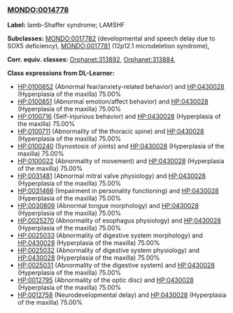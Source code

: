 
### [MONDO:0014778](http://purl.obolibrary.org/obo/MONDO_0014778)
**Label:** lamb-Shaffer syndrome; LAMSHF

**Subclasses:** [MONDO:0017782](http://purl.obolibrary.org/obo/MONDO_0017782) (developmental and speech delay due to SOX5 deficiency), [MONDO:0017781](http://purl.obolibrary.org/obo/MONDO_0017781) (12p12.1 microdeletion syndrome), 

**Corr. equiv. classes:** [Orphanet:313892](http://www.orpha.net/ORDO/Orphanet_313892), [Orphanet:313884](http://www.orpha.net/ORDO/Orphanet_313884), 

**Class expressions from DL-Learner:**

- [HP:0100852](http://purl.obolibrary.org/obo/HP_0100852) (Abnormal fear/anxiety-related behavior) and [HP:0430028](http://purl.obolibrary.org/obo/HP_0430028) (Hyperplasia of the maxilla) 75.00%
- [HP:0100851](http://purl.obolibrary.org/obo/HP_0100851) (Abnormal emotion/affect behavior) and [HP:0430028](http://purl.obolibrary.org/obo/HP_0430028) (Hyperplasia of the maxilla) 75.00%
- [HP:0100716](http://purl.obolibrary.org/obo/HP_0100716) (Self-injurious behavior) and [HP:0430028](http://purl.obolibrary.org/obo/HP_0430028) (Hyperplasia of the maxilla) 75.00%
- [HP:0100711](http://purl.obolibrary.org/obo/HP_0100711) (Abnormality of the thoracic spine) and [HP:0430028](http://purl.obolibrary.org/obo/HP_0430028) (Hyperplasia of the maxilla) 75.00%
- [HP:0100240](http://purl.obolibrary.org/obo/HP_0100240) (Synostosis of joints) and [HP:0430028](http://purl.obolibrary.org/obo/HP_0430028) (Hyperplasia of the maxilla) 75.00%
- [HP:0100022](http://purl.obolibrary.org/obo/HP_0100022) (Abnormality of movement) and [HP:0430028](http://purl.obolibrary.org/obo/HP_0430028) (Hyperplasia of the maxilla) 75.00%
- [HP:0031481](http://purl.obolibrary.org/obo/HP_0031481) (Abnormal mitral valve physiology) and [HP:0430028](http://purl.obolibrary.org/obo/HP_0430028) (Hyperplasia of the maxilla) 75.00%
- [HP:0031466](http://purl.obolibrary.org/obo/HP_0031466) (Impairment in personality functioning) and [HP:0430028](http://purl.obolibrary.org/obo/HP_0430028) (Hyperplasia of the maxilla) 75.00%
- [HP:0030809](http://purl.obolibrary.org/obo/HP_0030809) (Abnormal tongue morphology) and [HP:0430028](http://purl.obolibrary.org/obo/HP_0430028) (Hyperplasia of the maxilla) 75.00%
- [HP:0025270](http://purl.obolibrary.org/obo/HP_0025270) (Abnormality of esophagus physiology) and [HP:0430028](http://purl.obolibrary.org/obo/HP_0430028) (Hyperplasia of the maxilla) 75.00%
- [HP:0025033](http://purl.obolibrary.org/obo/HP_0025033) (Abnormality of digestive system morphology) and [HP:0430028](http://purl.obolibrary.org/obo/HP_0430028) (Hyperplasia of the maxilla) 75.00%
- [HP:0025032](http://purl.obolibrary.org/obo/HP_0025032) (Abnormality of digestive system physiology) and [HP:0430028](http://purl.obolibrary.org/obo/HP_0430028) (Hyperplasia of the maxilla) 75.00%
- [HP:0025031](http://purl.obolibrary.org/obo/HP_0025031) (Abnormality of the digestive system) and [HP:0430028](http://purl.obolibrary.org/obo/HP_0430028) (Hyperplasia of the maxilla) 75.00%
- [HP:0012795](http://purl.obolibrary.org/obo/HP_0012795) (Abnormality of the optic disc) and [HP:0430028](http://purl.obolibrary.org/obo/HP_0430028) (Hyperplasia of the maxilla) 75.00%
- [HP:0012758](http://purl.obolibrary.org/obo/HP_0012758) (Neurodevelopmental delay) and [HP:0430028](http://purl.obolibrary.org/obo/HP_0430028) (Hyperplasia of the maxilla) 75.00%


